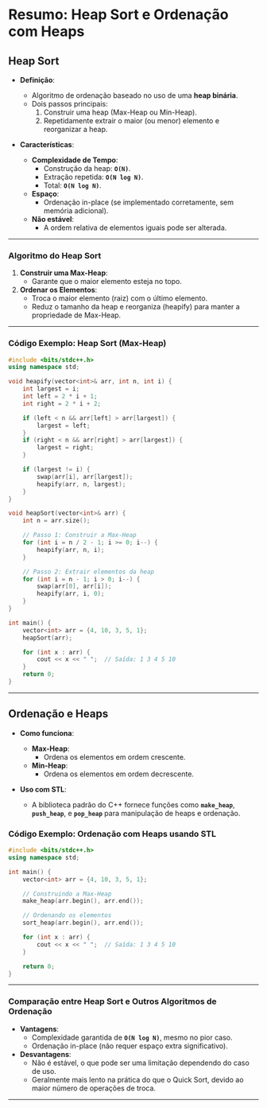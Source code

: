# Resumo: Heap Sort e Ordenação com Heaps

## Heap Sort
- **Definição**:
  - Algoritmo de ordenação baseado no uso de uma **heap binária**.
  - Dois passos principais:
    1. Construir uma heap (Max-Heap ou Min-Heap).
    2. Repetidamente extrair o maior (ou menor) elemento e reorganizar a heap.

- **Características**:
  - **Complexidade de Tempo**:
    - Construção da heap: **`O(N)`**.
    - Extração repetida: **`O(N log N)`**.
    - Total: **`O(N log N)`**.
  - **Espaço**:
    - Ordenação in-place (se implementado corretamente, sem memória adicional).
  - **Não estável**:
    - A ordem relativa de elementos iguais pode ser alterada.

---

### Algoritmo do Heap Sort
1. **Construir uma Max-Heap**:
   - Garante que o maior elemento esteja no topo.
2. **Ordenar os Elementos**:
   - Troca o maior elemento (raiz) com o último elemento.
   - Reduz o tamanho da heap e reorganiza (heapify) para manter a propriedade de Max-Heap.

---

### Código Exemplo: Heap Sort (Max-Heap)
```cpp
#include <bits/stdc++.h>
using namespace std;

void heapify(vector<int>& arr, int n, int i) {
    int largest = i;
    int left = 2 * i + 1;
    int right = 2 * i + 2;

    if (left < n && arr[left] > arr[largest]) {
        largest = left;
    }
    if (right < n && arr[right] > arr[largest]) {
        largest = right;
    }

    if (largest != i) {
        swap(arr[i], arr[largest]);
        heapify(arr, n, largest);
    }
}

void heapSort(vector<int>& arr) {
    int n = arr.size();

    // Passo 1: Construir a Max-Heap
    for (int i = n / 2 - 1; i >= 0; i--) {
        heapify(arr, n, i);
    }

    // Passo 2: Extrair elementos da heap
    for (int i = n - 1; i > 0; i--) {
        swap(arr[0], arr[i]);
        heapify(arr, i, 0);
    }
}

int main() {
    vector<int> arr = {4, 10, 3, 5, 1};
    heapSort(arr);

    for (int x : arr) {
        cout << x << " ";  // Saída: 1 3 4 5 10
    }
    return 0;
}
```

---

## Ordenação e Heaps
- **Como funciona**:
  - **Max-Heap**:
    - Ordena os elementos em ordem crescente.
  - **Min-Heap**:
    - Ordena os elementos em ordem decrescente.

- **Uso com STL**:
  - A biblioteca padrão do C++ fornece funções como **`make_heap`**, **`push_heap`**, e **`pop_heap`** para manipulação de heaps e ordenação.

### Código Exemplo: Ordenação com Heaps usando STL
```cpp
#include <bits/stdc++.h>
using namespace std;

int main() {
    vector<int> arr = {4, 10, 3, 5, 1};

    // Construindo a Max-Heap
    make_heap(arr.begin(), arr.end());

    // Ordenando os elementos
    sort_heap(arr.begin(), arr.end());

    for (int x : arr) {
        cout << x << " ";  // Saída: 1 3 4 5 10
    }

    return 0;
}
```

---

### Comparação entre Heap Sort e Outros Algoritmos de Ordenação
- **Vantagens**:
  - Complexidade garantida de **`O(N log N)`**, mesmo no pior caso.
  - Ordenação in-place (não requer espaço extra significativo).
- **Desvantagens**:
  - Não é estável, o que pode ser uma limitação dependendo do caso de uso.
  - Geralmente mais lento na prática do que o Quick Sort, devido ao maior número de operações de troca.

---